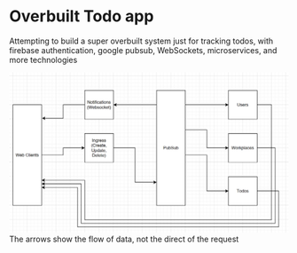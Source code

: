 # Overbuilt Todo app

Attempting to build a super overbuilt system just for tracking todos, with firebase authentication, google pubsub, WebSockets, microservices, and more technologies

![System Diagram](./System%20Diagram.PNG)
The arrows show the flow of data, not the direct of the request
